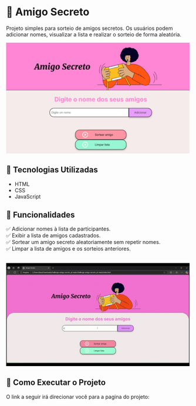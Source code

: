 # 🎁 Amigo Secreto

Projeto simples para sorteio de amigos secretos. Os usuários podem adicionar nomes, visualizar a lista e realizar o sorteio de forma aleatória.

<img src="https://github.com/MagalyCl/AmigoSecreto/blob/main/challenge-amigo-secreto_pt-main/assets/img.ams.png" alt="Interface web" width="500">

## 🚀 Tecnologias Utilizadas

- HTML
- CSS
- JavaScript

## 📌 Funcionalidades

✅ Adicionar nomes à lista de participantes.  
✅ Exibir a lista de amigos cadastrados.  
✅ Sortear um amigo secreto aleatoriamente sem repetir nomes.  
✅ Limpar a lista de amigos e os sorteios anteriores.  

## 
<img src="https://github.com/MagalyCl/AmigoSecreto/blob/main/challenge-amigo-secreto_pt-main/assets/sorteio-de-nomes.gif" alt="Adicionando nomes" width="500">

## 🔧 Como Executar o Projeto

O link a seguir irá direcionar você para a pagina do projeto:


